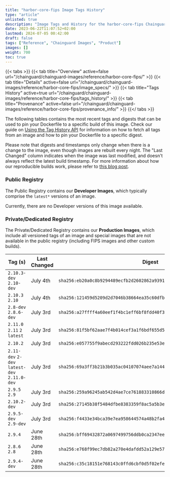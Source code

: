 ```yaml
---
title: "harbor-core-fips Image Tags History"
type: "article"
unlisted: true
description: "Image Tags and History for the harbor-core-fips Chainguard Image"
date: 2023-06-22T11:07:52+02:00
lastmod: 2024-07-05 00:42:00
draft: false
tags: ["Reference", "Chainguard Images", "Product"]
images: []
weight: 700
toc: true
---
```


{{< tabs >}}
{{< tab title="Overview" active=false url="/chainguard/chainguard-images/reference/harbor-core-fips/" >}}
{{< tab title="Details" active=false url="/chainguard/chainguard-images/reference/harbor-core-fips/image_specs/" >}}
{{< tab title="Tags History" active=true url="/chainguard/chainguard-images/reference/harbor-core-fips/tags_history/" >}}
{{< tab title="Provenance" active=false url="/chainguard/chainguard-images/reference/harbor-core-fips/provenance_info/" >}}
{{</ tabs >}}

The following tables contains the most recent tags and digests that can be used to pin your Dockerfile to a specific build of this image. Check our guide on [Using the Tag History API](/chainguard/chainguard-images/using-the-tag-history-api/) for information on how to fetch all tags from an image and how to pin your Dockerfile to a specific digest.

Please note that digests and timestamps only change when there is a change to the image, even though images are rebuilt every night. The "Last Changed" column indicates when the image was last modified, and doesn't always reflect the latest build timestamp. For more information about how our reproducible builds work, please refer to [this blog post](https://www.chainguard.dev/unchained/reproducing-chainguards-reproducible-image-builds).

### Public Registry
The Public Registry contains our **Developer Images**, which typically comprise the `latest*` versions of an image.

Currently, there are no Developer versions of this image available.

### Private/Dedicated Registry
The Private/Dedicated Registry contains our **Production Images**, which include all versioned tags of an image and special images that are not available in the public registry (including FIPS images and other custom builds).

| Tag (s)                                       | Last Changed | Digest                                                                    |
|-----------------------------------------------|--------------|---------------------------------------------------------------------------|
|  `2.10.3-dev` `2.10-dev`                      | July 4th     | `sha256:eb20a0c8b9294489ecfb2d2602862a9391485967b6617251fbb19759386bf1d5` |
|  `2.10.3` `2.10`                              | July 4th     | `sha256:121459d5209d2d7046b38664ea35c60dfb18273adaa1c032cc95e818a93a3bec` |
|  `2.8-dev` `2.8.6-dev`                        | July 3rd     | `sha256:a27ffff4a60eef1f4bc1eff6bf8fdd40f31be164f646e729bc5b1fcd8b58c6e2` |
|  `2.11.0` `2.11` `2` `latest`                 | July 3rd     | `sha256:81f5bf62aae7f4b014cef3a1f6bdf655d5bafc0ddeaa9b65600c40a9aa2350d1` |
|  `2.10.2`                                     | July 3rd     | `sha256:e057755f9abecd293222fdd026b235e53ecdf8b3d6368c611cef3203342adce4` |
|  `2.11-dev` `2-dev` `latest-dev` `2.11.0-dev` | July 3rd     | `sha256:69a3ff3b21b3b035ac04107074aee7a1442423b43c60c95d23ea518141ea0aa5` |
|  `2.9.5` `2.9`                                | July 3rd     | `sha256:259a96245ab542d4ae7ce761883310866d6be8241a14ee55b3d81679033bf15d` |
|  `2.10.2-dev`                                 | July 3rd     | `sha256:27145b38f5484dfbe8383359f8ac5a5b3efe4be05657c4a6a8df12c791692cd8` |
|  `2.9.5-dev` `2.9-dev`                        | July 3rd     | `sha256:f4433e34bca39e7ea958644574a48b2fa49885101c035fe34886208ab139fd6e` |
|  `2.9.4`                                      | June 28th    | `sha256:bff69432872a0697499756ddb0ca2347eee41c9e8bddbbabbd74940b821d9be3` |
|  `2.8.6` `2.8`                                | June 28th    | `sha256:e768f99ec7db82a270e4dafdd52a129e57e99e339dea0ca9d4ab9ee932cd29dc` |
|  `2.9.4-dev`                                  | June 28th    | `sha256:c35c18151e768143c0ffd6cbf0d5f02efe14a4017027baa992b24058ccbfe43d` |

